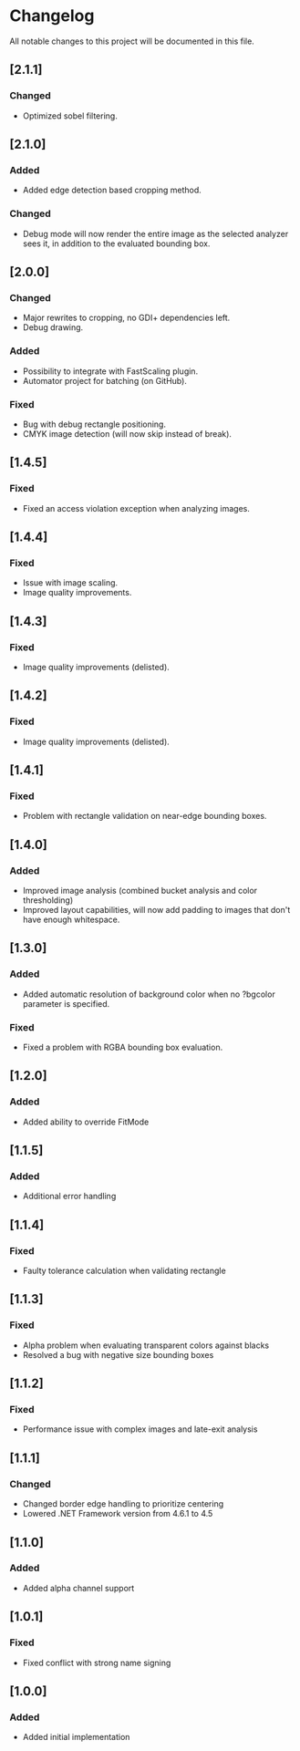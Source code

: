 # Changelog

All notable changes to this project will be documented in this file.

## [2.1.1]

### Changed
- Optimized sobel filtering.

## [2.1.0]

### Added
- Added edge detection based cropping method.

### Changed
- Debug mode will now render the entire image as the selected analyzer sees it, in addition to the evaluated bounding box.

## [2.0.0]

### Changed
- Major rewrites to cropping, no GDI+ dependencies left.
- Debug drawing.

### Added
- Possibility to integrate with FastScaling plugin.
- Automator project for batching (on GitHub).

### Fixed
- Bug with debug rectangle positioning.
- CMYK image detection (will now skip instead of break).

## [1.4.5]

### Fixed
- Fixed an access violation exception when analyzing images.

## [1.4.4]

### Fixed
- Issue with image scaling.
- Image quality improvements.

## [1.4.3]

### Fixed
- Image quality improvements (delisted).

## [1.4.2]

### Fixed
- Image quality improvements (delisted).

## [1.4.1]

### Fixed
- Problem with rectangle validation on near-edge bounding boxes.

## [1.4.0]

### Added
- Improved image analysis (combined bucket analysis and color thresholding)
- Improved layout capabilities, will now add padding to images that don't have enough whitespace.

## [1.3.0]

### Added
- Added automatic resolution of background color when no ?bgcolor parameter is specified.

### Fixed
- Fixed a problem with RGBA bounding box evaluation.

## [1.2.0]

### Added
- Added ability to override FitMode

## [1.1.5]

### Added
- Additional error handling

## [1.1.4]

### Fixed
- Faulty tolerance calculation when validating rectangle

## [1.1.3]

### Fixed
- Alpha problem when evaluating transparent colors against blacks
- Resolved a bug with negative size bounding boxes

## [1.1.2]

### Fixed
- Performance issue with complex images and late-exit analysis

## [1.1.1]

### Changed
- Changed border edge handling to prioritize centering
- Lowered .NET Framework version from 4.6.1 to 4.5

## [1.1.0]

### Added
- Added alpha channel support

## [1.0.1]

### Fixed
- Fixed conflict with strong name signing

## [1.0.0]

### Added
- Added initial implementation